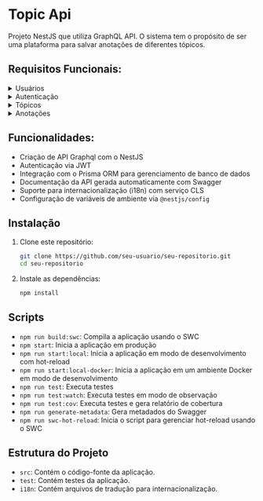 # Topic Api

Projeto NestJS que utiliza GraphQL API.
O sistema tem o propósito de ser uma plataforma para salvar anotações de diferentes tópicos.

## Requisitos Funcionais:

<details>
  <summary>Usuários</summary>

- [ ] CREATE:
  - permissão:
    - qualquer usuário
  - dados:
    - id
    - nome
    - email
    - senha
- [ ] READ:
  - permissão:
    - usuário pode ver apenas seus dados
- [ ] UDPATE:
  - permissão:
    - usuário pode atualizar seus dados
  - dados:
    - nome
    - senha
- [ ] DELETE:
  - permissão:
    - usuário pode excluir sua conta

</details>

<details>
  <summary>Autenticação</summary>

- [ ] LOGIN:
  - permissão:
    - qualquer usuário
- [ ] LOGOUT:
  - permissão:
    - qualquer usuário

</details>
  
<details>  
  <summary>Tópicos</summary>

- [x] CREATE:
  - permissão:
    - qualquer usuário
  - dados:
    - id
    - nome
    - data de criação
    - data de atualização
    - id do usuário que criou
- [x] READ:
  - permissão:
    - qualquer usuário
  - regras:
    - listar apenas a anotação mais recente do usuário na listagem do tópico
- [x] UDPATE:
  - permissão:
    - usuário que criou
  - regras:
    - somente se o tópico não tiver anotações
- [x] DELETE:
  - permissão:
    - usuário que criou
  - regras:
    - somente se o tópico não tiver anotações

</details>

<details>  
  <summary>Anotações</summary>

- [x] CREATE:
  - permissão:
    - qualquer usuário
  - dados:
    - id
    - título
    - conteúdo
    - data de criação
    - data de atualização
    - id do usuário que criou
    - id do tópico
- [x] READ:
  - permissão:
    - usuário pode ver somente suas anotações
  - regras:
    - poder listar a anotação mais recente de cada tópico
    - poder listar o histórico de anotações de um tópico, com ordenação decrescente por data de criação
- [x] UDPATE:
  - permissão:
    - usuário que criou
- [x] DELETE:
  - permissão:
    - usuário que criou

</details>

## Funcionalidades:

- Criação de API Graphql com o NestJS
- Autenticação via JWT
- Integração com o Prisma ORM para gerenciamento de banco de dados
- Documentação da API gerada automaticamente com Swagger
- Suporte para internacionalização (i18n) com serviço CLS
- Configuração de variáveis de ambiente via `@nestjs/config`

## Instalação

1. Clone este repositório:

   ```bash
   git clone https://github.com/seu-usuario/seu-repositorio.git
   cd seu-repositorio
   ```

2. Instale as dependências:

   ```bash
   npm install
   ```

## Scripts

- `npm run build:swc`: Compila a aplicação usando o SWC
- `npm start`: Inicia a aplicação em produção
- `npm run start:local`: Inicia a aplicação em modo de desenvolvimento com hot-reload
- `npm run start:local-docker`: Inicia a aplicação em um ambiente Docker em modo de desenvolvimento
- `npm run test`: Executa testes
- `npm run test:watch`: Executa testes em modo de observação
- `npm run test:cov`: Executa testes e gera relatório de cobertura
- `npm run generate-metadata`: Gera metadados do Swagger
- `npm run swc-hot-reload`: Inicia o script para gerenciar hot-reload usando o SWC

## Estrutura do Projeto

- `src`: Contém o código-fonte da aplicação.
- `test`: Contém testes da aplicação.
- `i18n`: Contém arquivos de tradução para internacionalização.
